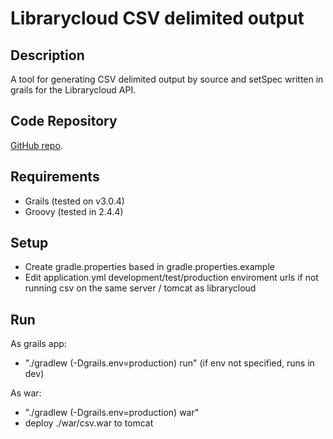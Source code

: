 Librarycloud CSV delimited output
============

Description
-----------

A tool for generating CSV delimited output by source and setSpec written in grails for the Librarycloud API.


Code Repository
---------------

[GitHub repo](https://github.com/harvard-library/librarycloud_csv).

Requirements
------------

* Grails (tested on v3.0.4)
* Groovy (tested in 2.4.4)

Setup
-----

* Create gradle.properties based in gradle.properties.example
* Edit application.yml development/test/production enviroment urls if not running csv on the same server / tomcat as librarycloud

Run
-----

As grails app:
* "./gradlew (-Dgrails.env=production) run" (if env not specified, runs in dev)

As war:
* "./gradlew (-Dgrails.env=production) war"
* deploy ./war/csv.war to tomcat
